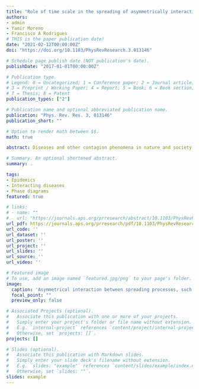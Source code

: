 ```yaml
---
title: "Role of time scale in the spreading of asymmetrically interacting diseases"
authors:
- admin
- Yamir Moreno
- Francisco A Rodrigues
# THIS is the paper publication date!
date: "2021-02-12T00:00:00Z"
doi: "https://doi.org/10.1103/PhysRevResearch.3.013146"

# Schedule page publish date (NOT publication's date).
publishDate: "2017-01-01T00:00:00Z"

# Publication type.
# Legend: 0 = Uncategorized; 1 = Conference paper; 2 = Journal article;
# 3 = Preprint / Working Paper; 4 = Report; 5 = Book; 6 = Book section;
# 7 = Thesis; 8 = Patent
publication_types: ["2"]

# Publication name and optional abbreviated publication name.
publication: "Phys. Rev. Res. 3, 013146"
publication_short: ""

# Option to render math between $$.
math: true

abstract: Diseases and other contagion phenomena in nature and society can interact asymmetrically, such that one can benefit from the other, which in turn impairs the first, in analogy with predator-prey systems. Here, we consider two models for interacting diseaselike dynamics with asymmetric interactions and different associated time scales. Using rate equations for homogeneously mixed populations, we show that the stationary prevalences and phase diagrams of each model behave differently with respect to variations of the relative time scales. We also characterize in detail the regime where transient oscillations are observed, a pattern that is inherent to asymmetrical interactions but often ignored in the literature. Our results contribute to a better understanding of disease dynamics in particular, and interacting processes in general, and could provide interesting insights for real-world applications.

# Summary. An optional shortened abstract.
summary: .

tags:
- Epidemics
- Interacting diseases
- Phase diagrams
featured: true

# links:
# - name: ""
#   url: "https://journals.aps.org/prresearch/abstract/10.1103/PhysRevResearch.3.013146"
url_pdf: https://journals.aps.org/prresearch/pdf/10.1103/PhysRevResearch.3.013146
url_code: ''
url_dataset: ''
url_poster: ''
url_project: ''
url_slides: ''
url_source: ''
url_video: ''

# Featured image
# To use, add an image named `featured.jpg/png` to your page's folder. 
image:
  caption: 'Asymmetrical interaction between spreading processes, such as epidemics and information.'
  focal_point: ""
  preview_only: false

# Associated Projects (optional).
#   Associate this publication with one or more of your projects.
#   Simply enter your project's folder or file name without extension.
#   E.g. `internal-project` references `content/project/internal-project/index.md`.
#   Otherwise, set `projects: []`.
projects: []

# Slides (optional).
#   Associate this publication with Markdown slides.
#   Simply enter your slide deck's filename without extension.
#   E.g. `slides: "example"` references `content/slides/example/index.md`.
#   Otherwise, set `slides: ""`.
slides: example
---
```

<!--{{% callout note %}}
Click the *Cite* button above to demo the feature to enable visitors to import publication metadata into their reference management software.
{{% /callout %}}

{{% callout note %}}
Click the *Slides* button above to demo Academic's Markdown slides feature.
{{% /callout %}} -->

<!--- Supplementary notes can be added here, including [code and math](https://sourcethemes.com/academic/docs/writing-markdown-latex/). -->
